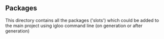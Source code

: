 ## Packages

This directory contains all the packages ('slots') which could be added
to the main project using igloo command line (on generation or after
generation)